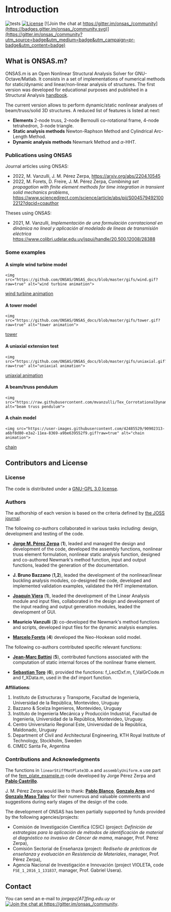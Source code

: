 
# Introduction

![tests](https://github.com/ONSAS/ONSAS.m/workflows/tests/badge.svg)
[![License](https://img.shields.io/badge/License-GPLv3-green.svg)](https://github.com/ONSAS/ONSAS.m/blob/master/COPYING.txt)
[![Join the chat at https://gitter.im/onsas_/community](https://badges.gitter.im/onsas_/community.svg)](https://gitter.im/onsas_/community?utm_source=badge&utm_medium=badge&utm_campaign=pr-badge&utm_content=badge)


## What is ONSAS.m?

ONSAS.m is an Open Nonlinear Structural Analysis Solver for GNU-Octave/Matlab. It consists in a set of implementations of numerical methods for static/dynamic and linear/non-linear analysis of structures. The first version was developed for educational purposes and published in a Structural Analysis [handbook](https://www.colibri.udelar.edu.uy/jspui/bitstream/20.500.12008/22106/1/Bazzano_P%c3%a9rezZerpa_Introducci%c3%b3n_al_An%c3%a1lisis_No_Lineal_de_Estructuras_2017.pdf).

The current version allows to perform dynamic/static nonlinear analyses of beam/truss/solid 3D structures. A reduced list of features is listed at next:

* **Elements** 2-node truss, 2-node Bernoulli co-rotational frame, 4-node tetrahedron, 3-node triangle.
* **Static analysis methods** Newton-Raphson Method and Cylindrical Arc-Length Method.
* **Dynamic analysis methods** Newmark Method and $\alpha$-HHT.

### Publications using ONSAS

Journal articles using ONSAS:

 * 2022, M. Vanzulli, J. M. Pérez Zerpa, https://arxiv.org/abs/2204.10545
 * 2022, M. Forets, D. Freire, J. M. Pérez Zerpa, *Combining set propagation with finite element methods for time integration in transient solid mechanics problems*, https://www.sciencedirect.com/science/article/abs/pii/S0045794921002212?dgcid=coauthor

Theses using ONSAS:

 * 2021, M. Vanzulli, *Implementación de una formulación corrotacional en dinámica no lineal y aplicación al modelado de líneas de transmisión eléctrica* https://www.colibri.udelar.edu.uy/jspui/handle/20.500.12008/28388


### Some examples

#### A simple wind turbine model

```@raw html
<img src="https://github.com/ONSAS/ONSAS_docs/blob/master/gifs/wind.gif?raw=true" alt="wind turbine animation">
```
[wind turbine animation](https://github.com/ONSAS/ONSAS_docs/blob/master/gifs/wind.gif?raw=true)

#### A tower model

```@raw html
<img src="https://github.com/ONSAS/ONSAS_docs/blob/master/gifs/tower.gif?raw=true" alt="tower animation">
```

[tower](https://github.com/ONSAS/ONSAS_docs/blob/master/gifs/tower.gif?raw=true)

#### A uniaxial extension test

```@raw html
<img src="https://github.com/ONSAS/ONSAS_docs/blob/master/gifs/uniaxial.gif?raw=true" alt="uniaxial animation">
```
[uniaxial animation](https://github.com/ONSAS/ONSAS_docs/blob/master/gifs/uniaxial.gif?raw=true)

#### A beam/truss pendulum

```@raw html
<img src="https://raw.githubusercontent.com/mvanzulli/Tex_CorrotationalDynamicTL_TesisMV/main/Presentacion/Videos/3.gif" alt="beam truss pendulum">
```

#### A chain model

```@raw html
<img src="https://user-images.githubusercontent.com/42485529/90902313-a6bf8d80-e3a2-11ea-8369-a9be639552f9.gif?raw=true" alt="chain animation">
```
[chain](https://user-images.githubusercontent.com/42485529/90902313-a6bf8d80-e3a2-11ea-8369-a9be639552f9.gif?raw=true)


## Contributors and License

### License

The code is distributed under a [GNU-GPL 3.0 license](https://www.gnu.org/licenses/gpl-3.0.html).

### Authors

The authorship of each version is based on the criteria defined by [the JOSS journal](https://joss.readthedocs.io/en/latest/submitting.html#authorship).

The following co-authors collaborated in various tasks including: design, development and testing of the code.

* [**Jorge M. Pérez Zerpa**](https://scholar.google.com.uy/citations?user=Qb476KIAAAAJ&hl=en) (**1**), leaded and managed the design and development of the code, developed the assembly functions, nonlinear truss element formulation, nonlinear static analysis function, designed and co-authored Newmark's method function, input and output functions, leaded the generation of the documentation.

* **J. Bruno Bazzano** (**1,2**), leaded the development of the nonlinear/linear buckling analysis modules, co-designed the code, developed and implemented validation examples, validated the HHT implementation.

* [**Joaquín Viera**](https://exportcvuy.anii.org.uy/cv/?b6b1cd2fe90a9c29279eedb0d3cc4c4d) (**1**), leaded the development of the Linear Analysis module and input files, collaborated in the design and development of the input reading and output generation modules, leaded the development of GUI.

* **Mauricio Vanzulli** (**3**) co-developed the Newmark's method functions and scripts, developed input files for the dynamic analysis examples.

* [**Marcelo Forets**](https://scholar.google.fr/citations?user=XSJzDEsAAAAJ&hl=en) (**4**) developed the Neo-Hookean solid model.

The following co-authors contributed specific relevant functions:

* [**Jean-Marc Battini**](https://scholar.google.com/citations?user=7dzVcKoAAAAJ&hl=en) (**5**), contributed functions associated with the computation of static internal forces of the nonlinear frame element.

* [**Sebastian Toro**](https://scholar.google.com/citations?user=7Z3ruPAAAAAJ&hl=es) (**6**), provided the functions: f_LectDxf.m, f_ValGrCode.m and f_XData.m, used in the dxf import function.

**Affiliations**:

 1. Instituto de Estructuras y Transporte, Facultad de Ingeniería, Universidad de la República, Montevideo, Uruguay
 1. Bazzano & Scelza Ingenieros, Montevideo, Uruguay
 1. Instituto de Ingeniería Mecánica y Producción Industrial, Facultad de Ingeniería, Universidad de la República, Montevideo, Uruguay.
 1. Centro Universitario Regional Este, Universidad de la República, Maldonado, Uruguay
 1. Department of Civil and Architectural Engineering, KTH Royal Institute of Technology, Stockholm, Sweden
 1. CIMEC Santa Fe, Argentina

### Contributions and Acknowledgments

The functions in `linearStiffMatPlate3D.m` and `assemblyUniform.m` use part of the
[fem_plate_example.m](https://www.fing.edu.uy/~jorgepz/files/fem_plate_example.m) code
developed by Jorge Pérez Zerpa and [**Pablo Castrillo**](https://www.fing.edu.uy/~pabloc/).

J. M. Pérez Zerpa would like to thank: [**Pablo Blanco**](https://scholar.google.com/citations?user=X0382ScAAAAJ&hl=es),
 [**Gonzalo Ares**](https://scholar.google.com/citations?user=lCeQOH0AAAAJ&hl=en) and [**Gonzalo Maso Talou**](https://unidirectory.auckland.ac.nz/profile/g-masotalou) for their numerous and valuable comments and suggestions during early stages of the design of the code.

The development of ONSAS has been partially supported by funds provided by the following agencies/projects:
 - Comisión de Investigación Científica (CSIC) (project: *Definición de estrategias para la aplicación de métodos de identificación de material al diagnóstico no invasivo de Cáncer de mama*, manager, Prof. Pérez Zerpa),
 - Comisión Sectorial de Enseñanza (project: *Rediseño de prácticas de enseñanza y evaluación en Resistencia de Materiales*, manager, Prof. Pérez Zerpa),
 - Agencia Nacional de Investigación e Innovación (project VIOLETA, code `FSE_1_2016_1_131837`, manager, Prof. Gabriel Usera).


## Contact

You can send an e-mail to _jorgepz[AT]fing.edu.uy_ or <a href="https://gitter.im/onsas_/community?utm_source=badge&utm_medium=badge&utm_campaign=pr-badge&utm_content=badge"><img src="https://badges.gitter.im/onsas_/community.svg" alt="Join the chat at https://gitter.im/onsas_/community"></a>.
